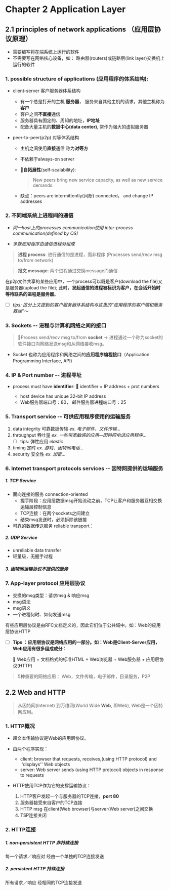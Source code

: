 # Chapter 2 Application Layer

## 2.1 principles of network applications （应用层协议原理）
- 需要编写将在端系统上运行的软件
- 不需要写在网络核心设备，如： 路由器(routers)或链路层(link layer)交换机上运行的软件

### 1. possible structure of applications (应用程序的体系结构): 
- client-server 客户服务器体系结构
        
    - 有一个总是打开的主机 **服务器**， 服务来自其他主机的请求，其他主机称为 **客户** 
    - 客户之间**不直接**通信
    - 服务器具有固定的、周知的地址，**IP地址**
    - 配备大量主机的**数据中心(data center)**, 常作为强大的虚拟服务器
        
- peer-to-peer(p2p) 对等体系结构 
    - 主机之间使用**直接**通信 称为**对等方**
    - 不依赖于always-on server
    - :yellow_heart:**自拓展性**(self-scalability): 
        > New peers bring new service capacity, as well as new service demands.
    
    - 缺点：peers are intermittently(间断) connected， and change IP addresses
    
### 2. 不同端系统上进程间的通信

- *同一host上的processes communication使用 inter-process communication(defined by OS)*

- *多数应用程序由通信进程对组成*

> **进程 process**: 进行通信的是进程，而非程序  (Processes  send/recv msg to/from network)

> **报文 message**: 两个进程通过交换message而通信


在p2p文件共享的某些应用中，一个process可以既是客户(download the file)又是服务器(upload the file);
此时，**发起通信的进程被标识为客户，在会话开始时等待联系的进程是服务器**。
- [ ] *tips: 区分上文提到的客户服务器体系结构与这里的“应用程序的客户端和服务器端”～*


### 3. Sockets -- 进程与计算机网络之间的接口
> :yellow_heart:Process send/recv msg to/from **socket**  -> 进程通过一个称为socket的软件接口向网络发送msg和从网络接收msg。

- Socket 也称为应用程序和网络之间的**应用程序编程接口**（Application Programming Interface, API）

### 4. IP & Port number -- 进程寻址
- process must have **identifier**: :yellow_heart: identifier = IP address + prot numbers

    - host device has unique 32-bit IP address 
    - Web服务器端口号：80， 邮件服务器进程端口号：25

### 5. Transport service -- 可供应用程序使用的运输服务

1. data integrity 可靠数据传输 *ex. 电子邮件，文件传输...*
2. throughput 吞吐量 *ex. 一些带宽敏感的应用--因特网电话应用程序...*  
    - [ ] tips: 弹性应用 *elastic*
3. timing 定时 *ex. 游戏、因特网电话...*
4. security 安全性 *ex. 加密...*

### 6. Internet transport protocols services -- 因特网提供的运输服务

##### 1. TCP Service
- 面向连接的服务 connection-oriented
    - 握手阶段：应用层数据msg开始流动之前，TCP让客户和服务器互相交换运输层控制信息
    - TCP连接：在两个sockets之间建立
    - 结束msg发送时，必须拆除该链接
- 可靠的数据传送服务 reliable transport：


##### 2. UDP Service
- unreliable data transfer
- 轻量级，无握手过程

##### 3. 因特网运输协议不提供的服务

### 7. App-layer protocol 应用层协议
- 交换的msg类型：请求msg & 响应msg
- msg语法
- msg语义
- 一个进程何时、如何发送msg

有些应用层协议是由RFC文档定义的，因此它们位于公共域中。如：Web的应用层协议HTTP

- [ ] **Tips ：应用层协议是网络应用的一部分。如：Web是Client-Server应用，Web应用有很多组成成分：**

    :yellow_heart: Web应用 = 文档格式的标准HTML + Web浏览器 + Web服务器 + 应用层协议(HTTP)

> 5种重要的网络应用： Web，文件传输，电子邮件，目录服务，P2P

## 2.2 Web and HTTP


> 从因特网(Internet) 到万维网(World Wide **Web**, 即Web), Web是一个因特网应用。

### 1. HTTP概况
- 超文本传输协议是Web的应用层协议。
- 由两个程序实现：
    - client: browser that requests, receives,(using HTTP protocol) and ''displays'' Web objects
    - server: Web server sends (using HTTP protocol) objects in response to requests
    
- HTTP使用TCP作为它的支撑运输协议：
    1. HTTP客户发起一个与服务器的TCP连接，**port 80**
    2. 服务器接受来自客户的TCP连接
    3. HTTP msg 在client(Web browser)与server(Web server)之间交换
    4. TSP连接关闭

### 2. HTTP连接
##### 1. non-persistent HTTP 非持续连接
每一个请求／响应对 经由一个单独的TCP连接发送

##### 2. persistent HTTP 持续连接
所有请求／响应 经相同的TCP连接发送





























